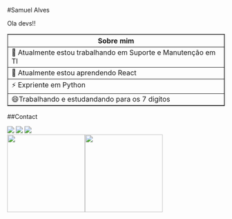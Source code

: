 #Samuel Alves

Ola devs!!

<table border="1">
    <tr>
        <th colspan="3">Sobre mim</th>
    </tr>
    <tr>
        <td>🔭 Atualmente estou trabalhando em Suporte e Manutenção em TI</td>
    </tr>
    <tr>
        <td>🌱 Atualmente estou aprendendo React</td>
    </tr>
     <tr>
        <td>⚡ Expriente em Python</td>
    </tr>
    <tr>
        <td>😄Trabalhando e estudandando para os 7 digítos</td>
    </tr>
</table>


##Contact

<div>
<a href="https://www.instagram.com/muelxt/" target="_blank"><img src="https://img.shields.io/badge/-Instagram-%23E4405F?style=for-the-badge&logo=instagram&logoColor=white" target="_blank"></a>
<a href = "mailto:alvesfreitassamuel20@gmail.com"><img src="https://img.shields.io/badge/Gmail-D14836?style=for-the-badge&logo=gmail&logoColor=white" target="_blank"></a>
<a href="https://www.linkedin.com/in/samuel-alves-freitas-4b4207254/" target="_blank"><img src="https://img.shields.io/badge/-LinkedIn-%230077B5?style=for-the-badge&logo=linkedin&logoColor=white" target="_blank"></a>   
</div>

<div>
<a href="https://github.com/B4N64">
<img height="180em" src="https://github-readme-stats.vercel.app/api/top-langs/?username=B4N64&layout=compact&langs_count=7&theme=dracula"/><img height="180em" src="https://github-readme-stats.vercel.app/api?username=B4N64&show_icons=true&theme=dracula&include_all_commits=true&count_private=true"/>
</div>
